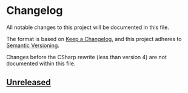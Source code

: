 # Changelog

All notable changes to this project will be documented in this file.

The format is based on [Keep a Changelog](https://keepachangelog.com/en/1.1.0/), and this project adheres to [Semantic Versioning](https://semver.org/spec/v2.0.0.html).

Changes before the CSharp rewrite (less than version 4) are not documented within this file.

## [Unreleased]

[unreleased]: https://github.com/sp-tarkov/server-csharp/compare/47b6c3426e6f7db2e1b6d97281d850c89466aba0..HEAD
